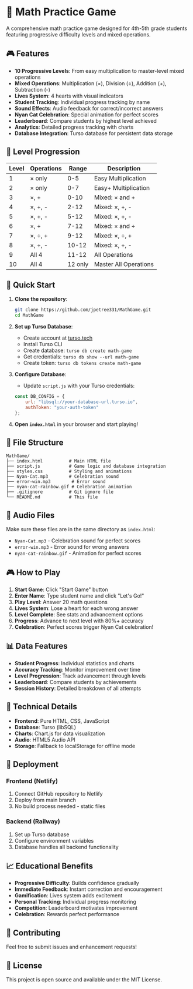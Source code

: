 # 🌟 Math Practice Game

A comprehensive math practice game designed for 4th-5th grade students featuring progressive difficulty levels and mixed operations.

## 🎮 Features

- **10 Progressive Levels**: From easy multiplication to master-level mixed operations
- **Mixed Operations**: Multiplication (×), Division (÷), Addition (+), Subtraction (-)
- **Lives System**: 4 hearts with visual indicators
- **Student Tracking**: Individual progress tracking by name
- **Sound Effects**: Audio feedback for correct/incorrect answers
- **Nyan Cat Celebration**: Special animation for perfect scores
- **Leaderboard**: Compare students by highest level achieved
- **Analytics**: Detailed progress tracking with charts
- **Database Integration**: Turso database for persistent data storage

## 🎯 Level Progression

| Level | Operations | Range | Description |
|-------|------------|-------|-------------|
| 1 | × only | 0-5 | Easy Multiplication |
| 2 | × only | 0-7 | Easy+ Multiplication |
| 3 | ×, + | 0-10 | Mixed: × and + |
| 4 | ×, +, - | 2-12 | Mixed: ×, +, - |
| 5 | ×, +, - | 5-12 | Mixed: ×, +, - |
| 6 | ×, ÷ | 7-12 | Mixed: × and ÷ |
| 7 | ×, ÷, + | 9-12 | Mixed: ×, ÷, + |
| 8 | ×, ÷, - | 10-12 | Mixed: ×, ÷, - |
| 9 | All 4 | 11-12 | All Operations |
| 10 | All 4 | 12 only | Master All Operations |

## 🚀 Quick Start

1. **Clone the repository**:
   ```bash
   git clone https://github.com/jpetree331/MathGame.git
   cd MathGame
   ```

2. **Set up Turso Database**:
   - Create account at [turso.tech](https://turso.tech)
   - Install Turso CLI
   - Create database: `turso db create math-game`
   - Get credentials: `turso db show --url math-game`
   - Create token: `turso db tokens create math-game`

3. **Configure Database**:
   - Update `script.js` with your Turso credentials:
   ```javascript
   const DB_CONFIG = {
       url: "libsql://your-database-url.turso.io",
       authToken: "your-auth-token"
   };
   ```

4. **Open `index.html`** in your browser and start playing!

## 📁 File Structure

```
MathGame/
├── index.html          # Main HTML file
├── script.js           # Game logic and database integration
├── styles.css          # Styling and animations
├── Nyan-Cat.mp3        # Celebration sound
├── error-win.mp3        # Error sound
├── nyan-cat-rainbow.gif # Celebration animation
├── .gitignore          # Git ignore file
└── README.md           # This file
```

## 🎵 Audio Files

Make sure these files are in the same directory as `index.html`:
- `Nyan-Cat.mp3` - Celebration sound for perfect scores
- `error-win.mp3` - Error sound for wrong answers
- `nyan-cat-rainbow.gif` - Animation for perfect scores

## 🎮 How to Play

1. **Start Game**: Click "Start Game" button
2. **Enter Name**: Type student name and click "Let's Go!"
3. **Play Level**: Answer 20 math questions
4. **Lives System**: Lose a heart for each wrong answer
5. **Level Complete**: See stats and advancement options
6. **Progress**: Advance to next level with 80%+ accuracy
7. **Celebration**: Perfect scores trigger Nyan Cat celebration!

## 📊 Data Features

- **Student Progress**: Individual statistics and charts
- **Accuracy Tracking**: Monitor improvement over time
- **Level Progression**: Track advancement through levels
- **Leaderboard**: Compare students by achievements
- **Session History**: Detailed breakdown of all attempts

## 🔧 Technical Details

- **Frontend**: Pure HTML, CSS, JavaScript
- **Database**: Turso (libSQL)
- **Charts**: Chart.js for data visualization
- **Audio**: HTML5 Audio API
- **Storage**: Fallback to localStorage for offline mode

## 🚀 Deployment

### Frontend (Netlify)
1. Connect GitHub repository to Netlify
2. Deploy from main branch
3. No build process needed - static files

### Backend (Railway)
1. Set up Turso database
2. Configure environment variables
3. Database handles all backend functionality

## 📈 Educational Benefits

- **Progressive Difficulty**: Builds confidence gradually
- **Immediate Feedback**: Instant correction and encouragement
- **Gamification**: Lives system adds excitement
- **Personal Tracking**: Individual progress monitoring
- **Competition**: Leaderboard motivates improvement
- **Celebration**: Rewards perfect performance

## 🤝 Contributing

Feel free to submit issues and enhancement requests!

## 📄 License

This project is open source and available under the MIT License.
